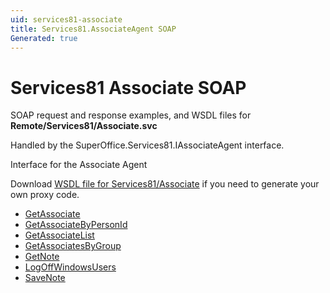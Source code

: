 ```yaml
---
uid: services81-associate
title: Services81.AssociateAgent SOAP
Generated: true
---
```


# Services81 Associate SOAP

SOAP request and response examples, and WSDL files for **Remote/Services81/Associate.svc**

Handled by the <see cref="T:SuperOffice.Services81.IAssociateAgent">SuperOffice.Services81.IAssociateAgent</see> interface.

Interface for the Associate Agent

Download [WSDL file for Services81/Associate](../Services81-Associate.md) if you need to generate your own proxy code.

* [GetAssociate](GetAssociate.md)
* [GetAssociateByPersonId](GetAssociateByPersonId.md)
* [GetAssociateList](GetAssociateList.md)
* [GetAssociatesByGroup](GetAssociatesByGroup.md)
* [GetNote](GetNote.md)
* [LogOffWindowsUsers](LogOffWindowsUsers.md)
* [SaveNote](SaveNote.md)
